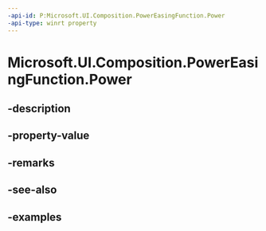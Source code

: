 ```yaml
---
-api-id: P:Microsoft.UI.Composition.PowerEasingFunction.Power
-api-type: winrt property
---
```


# Microsoft.UI.Composition.PowerEasingFunction.Power

<!--
public float Power { get; }
-->


## -description

## -property-value

## -remarks

## -see-also

## -examples


